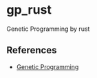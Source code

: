 # gp_rust
Genetic Programming by rust

## References

* [Genetic Programming](http://geneticprogramming.com/)